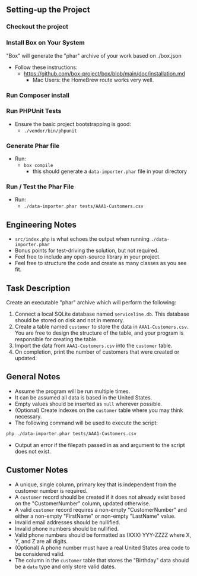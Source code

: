 ## Setting-up the Project

### Checkout the project


### Install Box on Your System

"Box" will generate the "phar" archive of your work based on ./box.json

- Follow these instructions:
  - https://github.com/box-project/box/blob/main/doc/installation.md
    - Mac Users: the HomeBrew route works very well.

### Run Composer install

### Run PHPUnit Tests

- Ensure the basic project bootstrapping is good:
  - `./vendor/bin/phpunit`

### Generate Phar file

- Run:
  - `box compile`
    - this should generate a `data-importer.phar` file in your directory

### Run / Test the Phar File

- Run:
  - `./data-importer.phar tests/AAA1-Customers.csv `

## Engineering Notes

- `src/index.php` is what echoes the output when running `./data-importer.phar`
- Bonus points for test-driving the solution, but not required.
- Feel free to include any open-source library in your project.
- Feel free to structure the code and create as many classes as you see fit.

## Task Description
Create an executable "phar" archive which will perform the following:

1. Connect a local SQLite database named `serviceline.db`. This database should be stored on disk and not in memory.
2. Create a table named `customer` to store the data in `AAA1-Customers.csv`. You are free to design the structure of the table, and your program is responsible for creating the table.
3. Import the data from `AAA1-Customers.csv` into the `customer` table.
4. On completion, print the number of customers that were created or updated.

## General Notes
- Assume the program will be run multiple times.
- It can be assumed all data is based in the United States.
- Empty values should be inserted as `null` wherever possible.
- (Optional) Create indexes on the `customer` table where you may think necessary.
- The following command will be used to execute the script:

```bash
php ./data-importer.phar tests/AAA1-Customers.csv
```

- Output an error if the filepath passed in as and argument to the script does not exist.

## Customer Notes
- A unique, single column, primary key that is independent from the customer number is required.
- A `customer` record should be created if it does not already exist based on the "CustomerNumber" column, updated otherwise.
- A valid `customer` record requires a non-empty "CustomerNumber" and either a non-empty "FirstName" or non-empty "LastName" value.
- Invalid email addresses should be nullified.
- Invalid phone numbers should be nullified.
- Valid phone numbers should be formatted as (XXX) YYY-ZZZZ where X, Y, and Z are all digits.
- (Optional) A phone number must have a real United States area code to be considered valid.
- The column in the `customer` table that stores the "Birthday" data should be a `date` type and only store valid dates.

